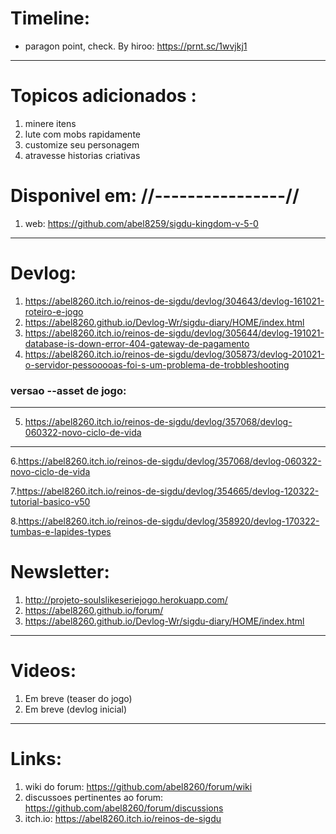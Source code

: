 # Timeline:
- paragon point, check. By hiroo: https://prnt.sc/1wvjkj1  

---

# Topicos adicionados :
1. minere itens
2. lute com mobs rapidamente  
3. customize seu personagem
4. atravesse historias criativas 



# Disponivel em: //----------------//
1. web: https://github.com/abel8259/sigdu-kingdom-v-5-0   

---

# Devlog:
1. https://abel8260.itch.io/reinos-de-sigdu/devlog/304643/devlog-161021-roteiro-e-jogo
2. https://abel8260.github.io/Devlog-Wr/sigdu-diary/HOME/index.html
3. https://abel8260.itch.io/reinos-de-sigdu/devlog/305644/devlog-191021-database-is-down-error-404-gateway-de-pagamento
4. https://abel8260.itch.io/reinos-de-sigdu/devlog/305873/devlog-201021-o-servidor-pessooooas-foi-s-um-problema-de-trobbleshooting

### versao --asset de jogo:  
---
5. https://abel8260.itch.io/reinos-de-sigdu/devlog/357068/devlog-060322-novo-ciclo-de-vida
---

6.https://abel8260.itch.io/reinos-de-sigdu/devlog/357068/devlog-060322-novo-ciclo-de-vida

7.https://abel8260.itch.io/reinos-de-sigdu/devlog/354665/devlog-120322-tutorial-basico-v50

8.https://abel8260.itch.io/reinos-de-sigdu/devlog/358920/devlog-170322-tumbas-e-lapides-types

# Newsletter:

1. http://projeto-soulslikeseriejogo.herokuapp.com/
2. https://abel8260.github.io/forum/
3. https://abel8260.github.io/Devlog-Wr/sigdu-diary/HOME/index.html

---

# Videos:
1. Em breve (teaser do jogo) 
2. Em breve (devlog inicial) 
---

# Links:
1. wiki do forum: https://github.com/abel8260/forum/wiki
2. discussoes pertinentes ao forum: https://github.com/abel8260/forum/discussions
3. itch.io: https://abel8260.itch.io/reinos-de-sigdu


